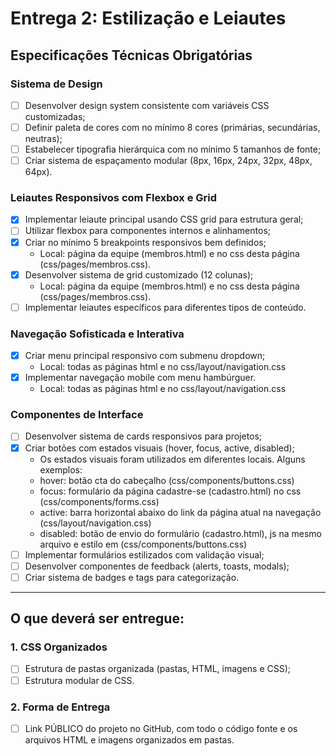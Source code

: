 # Entrega 2: Estilização e Leiautes
## Especificações Técnicas Obrigatórias
### Sistema de Design
* [ ] Desenvolver design system consistente com variáveis CSS customizadas;
* [ ] Definir paleta de cores com no mínimo 8 cores (primárias, secundárias, neutras);
* [ ] Estabelecer tipografia hierárquica com no mínimo 5 tamanhos de fonte;
* [ ] Criar sistema de espaçamento modular (8px, 16px, 24px, 32px, 48px, 64px).
### Leiautes Responsivos com Flexbox e Grid
* [X] Implementar leiaute principal usando CSS grid para estrutura geral;
* [ ] Utilizar flexbox para componentes internos e alinhamentos;
* [X] Criar no mínimo 5 breakpoints responsivos bem definidos; 
    * Local: página da equipe (membros.html) e no css desta página (css/pages/membros.css).
* [X] Desenvolver sistema de grid customizado (12 colunas);
    * Local: página da equipe (membros.html) e no css desta página (css/pages/membros.css).
* [ ] Implementar leiautes específicos para diferentes tipos de conteúdo.

### Navegação Sofisticada e Interativa
* [X] Criar menu principal responsivo com submenu dropdown;
    * Local: todas as páginas html e no css/layout/navigation.css
* [X] Implementar navegação mobile com menu hambúrguer.
    * Local: todas as páginas html e no css/layout/navigation.css

### Componentes de Interface
* [ ] Desenvolver sistema de cards responsivos para projetos;
* [X] Criar botões com estados visuais (hover, focus, active, disabled);
    * Os estados visuais foram utilizados em diferentes locais. Alguns exemplos:
    * hover: botão cta do cabeçalho (css/components/buttons.css)
    * focus: formulário da página cadastre-se (cadastro.html) no css (css/components/forms.css)
    * active: barra horizontal abaixo do link da página atual na navegação (css/layout/navigation.css)
    * disabled: botão de envio do formulário (cadastro.html), js na mesmo arquivo e estilo em (css/components/buttons.css)
* [ ] Implementar formulários estilizados com validação visual;
* [ ] Desenvolver componentes de feedback (alerts, toasts, modals);
* [ ] Criar sistema de badges e tags para categorização.

---
## O que deverá ser entregue:
### 1. CSS Organizados
* [ ] Estrutura de pastas organizada (pastas, HTML, imagens e CSS);
* [ ] Estrutura modular de CSS.
### 2. Forma de Entrega
* [ ] Link PÚBLICO do projeto no GitHub, com todo o código fonte e os arquivos HTML e imagens organizados em pastas.